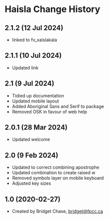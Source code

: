 Haisla Change History
====================
2.1.2 (12 Jul 2024)
----------------
* linked to fv_xaislakala

2.1.1 (10 Jul 2024)
----------------
* Updated link

2.1 (9 Jul 2024)
----------------
* Tidied up documentation
* Updated mobile layout
* Added Aboriginal Sans and Serif to package
* Removed OSK in favour of web help

2.0.1 (28 Mar 2024)
----------------
* Updated welcome

2.0 (9 Feb 2024)
----------------
* Updated to correct combining apostrophe
* Updated combination to create raised w
* Removed symbols layer on mobile keyboard
* Adjusted key sizes

1.0 (2020-02-27)
----------------
* Created by Bridget Chase, bridget@fpcc.ca
